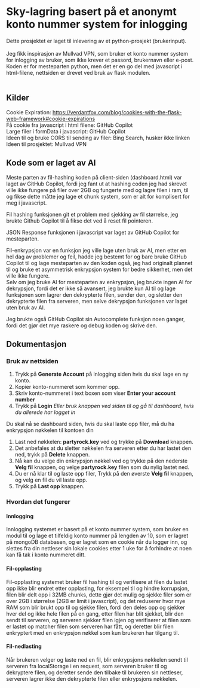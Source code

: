 # Sky-lagring basert på et anonymt konto nummer system for inlogging

Dette prosjektet er laget til inlevering av et python-prosjekt (brukerinput).<br>
<br>
Jeg fikk inspirasjon av Mullvad VPN, som bruker et konto nummer system for inlogging av bruker, som ikke krever et passord, brukernavn eller e-post.<br>
Koden er for mesteparten python, men det er en go del med javascript i html-filene, nettsiden er drevet ved bruk av flask modulen.<br>
<br>

## Kilder
Cookie Expiration: https://verdantfox.com/blog/cookies-with-the-flask-web-framework#cookie-expirations<br>
Få cookie fra javascript i html filene: GitHub Copilot<br>
Large filer i formData i javascript: GitHub Copilot<br>
Ideen til og bruke CORS til sending av filer: Bing Search, husker ikke linken<br>
Ideen til prosjektet: Mullvad VPN

## Kode som er laget av AI
Meste parten av fil-hashing koden på client-siden (dashboard.html) var laget av GitHub Copilot, fordi jeg fant ut at hashing coden jeg had skrevet ville ikke fungere på filer over 2GB og fungerte med og lagre filen i ram, til og fikse dette måtte jeg lage et chunk system, som er alt for komplisert for meg i javascript.

Fil hashing funksjonen git et problem med sjekking av fil størrelse, jeg brukte Github Copilot til å fikse det ved å reset fil pointeren.

JSON Response funksjonen i javascript var laget av GitHub Copilot for mesteparten.

Fil-enkrypsjon var en funksjon jeg ville lage uten bruk av AI, men etter en hel dag av problemer og feil, hadde jeg bestemt for og bare bruke GitHub Copilot til og lage mesteparten av den koden også, jeg had originalt plannet til og bruke et asymmetrisk enkrypsjon system for bedre sikkerhet, men det ville ikke fungere.<br>
Selv om jeg bruke AI for mesteparten av enkrypsjon, jeg brukte ingen AI for dekrypsjon, fordi det er ikke så avansert, jeg brukte kun AI til og lage funksjonen som lagrer den dekrypterte filen, sender den, og sletter den dekrypterte filen fra serveren, men selve dekrypsjon funksjonen var laget uten bruk av AI.

Jeg brukte også GitHub Copilot sin Autocomplete funksjon noen ganger, fordi det gjør det mye raskere og debug koden og skrive den.

## Dokumentasjon
### Bruk av nettsiden
1. Trykk på **Generate Account** på inlogging siden hvis du skal lage en ny konto.
2. Kopier konto-nummeret som kommer opp.
3. Skriv konto-nummeret i text boxen som viser **Enter your account number**
4. Trykk på **Login** *Eller bruk knappen ved siden til og gå til dashboard, hvis du allerede har logget in*

Du skal nå se dashboard siden, hvis du skal laste opp filer, må du ha enkrypsjon nøkkelen til kontoen din
1. Last ned nøkkelen: **partyrock.key** ved og trykke på **Download** knappen.
2. Det anbefales at du sletter nøkkelen fra serveren etter du har lastet den ned, trykk på **Delete** knappen.
3. Nå kan du velge din enkrypsjon nøkkel ved og trykke på den nederste **Velg fil** knappen, og velge **partyrock.key** filen som du nylig lastet ned.
4. Du er nå klar til og laste opp filer, Trykk på den øverste **Velg fil** knappen, og velg en fil du vil laste opp.
5. Trykk på **Last opp** knappen.

### Hvordan det fungerer
#### Innlogging
Innlogging systemet er basert på et konto nummer system, som bruker en modul til og lage et tilfeldig konto nummer på lengden av 10, som er lagret på mongoDB databasen, og er lagret som en cookie når du logger inn, og slettes fra din nettleser sin lokale cookies etter 1 uke for å forhindre at noen kan få tak i konto nummeret ditt.
#### Fil-opplasting
Fil-opplasting systemet bruker fil hashing til og verifisere at filen du lastet opp ikke blir endret etter opplasting, for eksempel til og hindre korrupsjon, filen blir delt opp i 32MB chunks, dette gjør det mulig og sjekke filer som er over 2GB i størrelse (2GB er limit i javascript), og det reduserer hvor mye RAM som blir brukt opp til og sjekke filen, fordi den deles opp og sjekker hver del og ikke hele filen på en gang, etter filen har blit sjekket, blir den sendt til serveren, og serveren sjekker filen igjen og verifiserer at filen som er lastet op matcher filen som serveren har fått, og deretter blir filen enkryptert med en enkrypsjon nøkkel som kun brukeren har tilgang til.
#### Fil-nedlasting
Når brukeren velger og laste ned en fil, blir enkrypsjons nøkkelen sendt til serveren fra localStorage i en request, som serveren bruker til og dekryptere filen, og deretter sende den tilbake til brukeren sin nettleser, serveren lagrer ikke den dekrypterte filen eller enkrypsjons nøkkelen.

